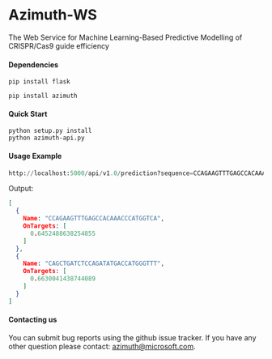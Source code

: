 # Azimuth-WS

The Web Service for Machine Learning-Based Predictive Modelling of CRISPR/Cas9 guide efficiency

#### Dependencies
```
pip install flask
```

```
pip install azimuth
```
#### Quick Start

```
python setup.py install
python azimuth-api.py

```
#### Usage Example

```python
http://localhost:5000/api/v1.0/prediction?sequence=CCAGAAGTTTGAGCCACAAACCCATGGTCA,CAGCTGATCTCCAGATATGACCATGGGTT

```

Output:
```JSON
[
  {
    Name: "CCAGAAGTTTGAGCCACAAACCCATGGTCA",
    OnTargets: [
      0.6452488638254855
    ]
  },
  {
    Name: "CAGCTGATCTCCAGATATGACCATGGGTTT",
    OnTargets: [
      0.6630041438744089
    ]
  }
]
```

#### Contacting us 

You can submit bug reports using the github issue tracker. 
If you have any other question please contact: azimuth@microsoft.com.
